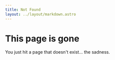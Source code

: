 ```yaml
---
title: Not Found
layout: ../layout/markdown.astro
---
```


# This page is gone

You just hit a page that doesn't exist... the sadness.
